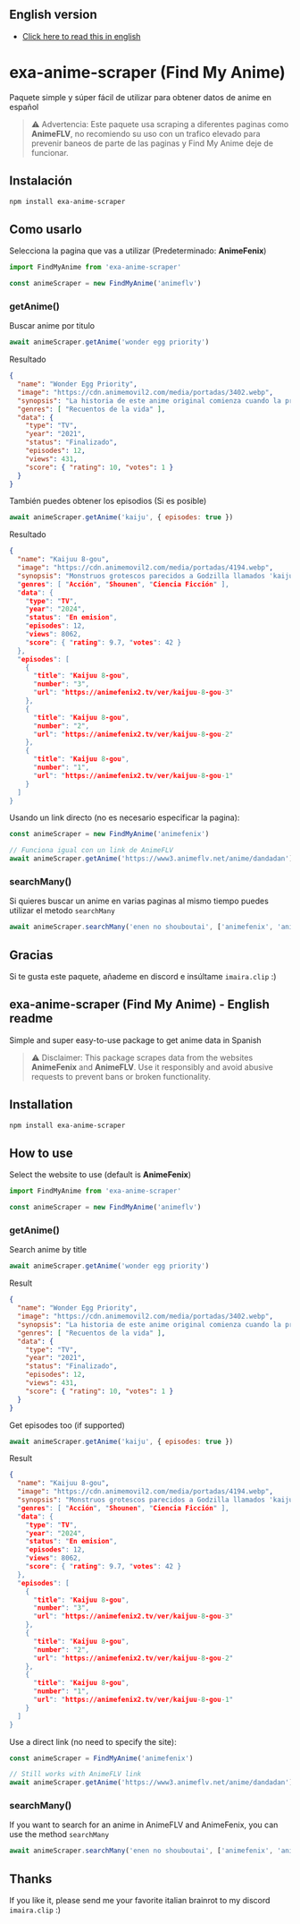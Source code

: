 ## English version
- [Click here to read this in english](#findmyanime---english-readme)

# exa-anime-scraper (Find My Anime)

Paquete simple y súper fácil de utilizar para obtener datos de anime en español

> ⚠️ Advertencia: Este paquete usa scraping a diferentes paginas como **AnimeFLV**, no recomiendo su uso con un trafico elevado para prevenir baneos de parte de las paginas y Find My Anime deje de funcionar.

## Instalación
```bash
npm install exa-anime-scraper
```
## Como usarlo
Selecciona la pagina que vas a utilizar (Predeterminado: **AnimeFenix**)
```js
import FindMyAnime from 'exa-anime-scraper'

const animeScraper = new FindMyAnime('animeflv')
```

### getAnime()

Buscar anime por titulo
```js
await animeScraper.getAnime('wonder egg priority')
```

Resultado
```JSON
{
  "name": "Wonder Egg Priority",
  "image": "https://cdn.animemovil2.com/media/portadas/3402.webp",
  "synopsis": "La historia de este anime original comienza cuando la protagonista, una chica de 14 años llamada Ai Ohto, escucha una misteriosa voz mientras camina por la noche en su pueblo natal. Esa voz le otorga un huevo y le indica: “Si deseas cambiar el futuro, solo tienes que elegir ahora. Ahora, cree en ti misma y rompe el huevo”. ",
  "genres": [ "Recuentos de la vida" ],
  "data": {
    "type": "TV",
    "year": "2021",
    "status": "Finalizado",
    "episodes": 12,
    "views": 431,
    "score": { "rating": 10, "votes": 1 }
  }
}
```

También puedes obtener los episodios (Si es posible)
```js
await animeScraper.getAnime('kaiju', { episodes: true })
```

Resultado
```JSON
{                                                                                                                                                    
  "name": "Kaijuu 8-gou",
  "image": "https://cdn.animemovil2.com/media/portadas/4194.webp",
  "synopsis": "Monstruos grotescos parecidos a Godzilla llamados 'kaijuu' han estado apareciendo en Japón durante muchos años. Para combatir a estas bestias, una unidad militar de élite conocida como Cuerpo de Defensa arriesga sus vidas a diario para proteger a los civiles. Una vez que una criatura muere, los "barrenderos", que trabajan bajo la Professional Kaijuu Cleaner Corporation, se encargan de deshacerse de sus restos.',
  "genres": [ "Acción", "Shounen", "Ciencia Ficción" ],
  "data": {
    "type": "TV",
    "year": "2024",
    "status": "En emision",
    "episodes": 12,
    "views": 8062,
    "score": { "rating": 9.7, "votes": 42 }
  },
  "episodes": [
    {
      "title": "Kaijuu 8-gou",
      "number": "3",
      "url": "https://animefenix2.tv/ver/kaijuu-8-gou-3"
    },
    {
      "title": "Kaijuu 8-gou",
      "number": "2",
      "url": "https://animefenix2.tv/ver/kaijuu-8-gou-2"
    },
    {
      "title": "Kaijuu 8-gou",
      "number": "1",
      "url": "https://animefenix2.tv/ver/kaijuu-8-gou-1"
    }
  ]
}
```

Usando un link directo (no es necesario especificar la pagina):
```js
const animeScraper = new FindMyAnime('animefenix')

// Funciona igual con un link de AnimeFLV
await animeScraper.getAnime('https://www3.animeflv.net/anime/dandadan')
```

### searchMany()
Si quieres buscar un anime en varias paginas al mismo tiempo puedes utilizar el metodo `searchMany`
```js
await animeScraper.searchMany('enen no shouboutai', ['animefenix', 'animeflv']) // return array
```

## Gracias

Si te gusta este paquete, añademe en discord e insúltame `imaira.clip` :)

## exa-anime-scraper (Find My Anime) - English readme
Simple and super easy-to-use package to get anime data in Spanish

> ⚠️ Disclaimer: This package scrapes data from the websites **AnimeFenix** and **AnimeFLV**. Use it responsibly and avoid abusive requests to prevent bans or broken functionality.

## Installation
```bash
npm install exa-anime-scraper
```
## How to use
Select the website to use (default is **AnimeFenix**)
```js
import FindMyAnime from 'exa-anime-scraper'

const animeScraper = new FindMyAnime('animeflv')
```

### getAnime()

Search anime by title
```js
await animeScraper.getAnime('wonder egg priority')
```

Result
```JSON
{
  "name": "Wonder Egg Priority",
  "image": "https://cdn.animemovil2.com/media/portadas/3402.webp",
  "synopsis": "La historia de este anime original comienza cuando la protagonista, una chica de 14 años llamada Ai Ohto, escucha una misteriosa voz mientras camina por la noche en su pueblo natal. Esa voz le otorga un huevo y le indica: “Si deseas cambiar el futuro, solo tienes que elegir ahora. Ahora, cree en ti misma y rompe el huevo”. ",
  "genres": [ "Recuentos de la vida" ],
  "data": {
    "type": "TV",
    "year": "2021",
    "status": "Finalizado",
    "episodes": 12,
    "views": 431,
    "score": { "rating": 10, "votes": 1 }
  }
}
```

Get episodes too (if supported)
```js
await animeScraper.getAnime('kaiju', { episodes: true })
```

Result
```JSON
{                                                                                                                                                    
  "name": "Kaijuu 8-gou",
  "image": "https://cdn.animemovil2.com/media/portadas/4194.webp",
  "synopsis": "Monstruos grotescos parecidos a Godzilla llamados 'kaijuu' han estado apareciendo en Japón durante muchos años. Para combatir a estas bestias, una unidad militar de élite conocida como Cuerpo de Defensa arriesga sus vidas a diario para proteger a los civiles. Una vez que una criatura muere, los "barrenderos", que trabajan bajo la Professional Kaijuu Cleaner Corporation, se encargan de deshacerse de sus restos.',
  "genres": [ "Acción", "Shounen", "Ciencia Ficción" ],
  "data": {
    "type": "TV",
    "year": "2024",
    "status": "En emision",
    "episodes": 12,
    "views": 8062,
    "score": { "rating": 9.7, "votes": 42 }
  },
  "episodes": [
    {
      "title": "Kaijuu 8-gou",
      "number": "3",
      "url": "https://animefenix2.tv/ver/kaijuu-8-gou-3"
    },
    {
      "title": "Kaijuu 8-gou",
      "number": "2",
      "url": "https://animefenix2.tv/ver/kaijuu-8-gou-2"
    },
    {
      "title": "Kaijuu 8-gou",
      "number": "1",
      "url": "https://animefenix2.tv/ver/kaijuu-8-gou-1"
    }
  ]
}
```

Use a direct link (no need to specify the site):
```js
const animeScraper = FindMyAnime('animefenix')

// Still works with AnimeFLV link
await animeScraper.getAnime('https://www3.animeflv.net/anime/dandadan')
```

### searchMany()
If you want to search for an anime in AnimeFLV and AnimeFenix, you can use the method `searchMany`
```js
await animeScraper.searchMany('enen no shouboutai', ['animefenix', 'animeflv']) // return array
```

## Thanks

If you like it, please send me your favorite italian brainrot to my discord `imaira.clip` :)
